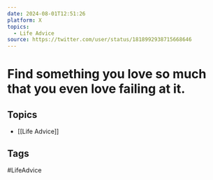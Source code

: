 ```yaml
---
date: 2024-08-01T12:51:26
platform: X
topics:
  - Life Advice
source: https://twitter.com/user/status/1818992938715668646
---
```

# Find something you love so much that you even love failing at it.

## Topics
- [[Life Advice]]

## Tags
#LifeAdvice